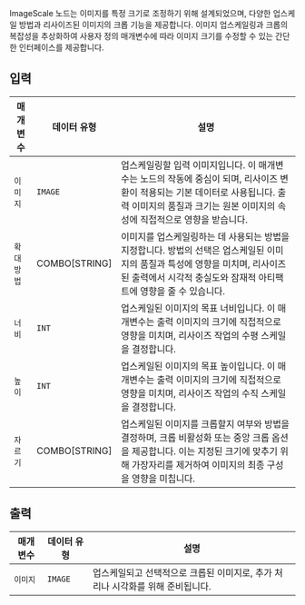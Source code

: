 ImageScale 노드는 이미지를 특정 크기로 조정하기 위해 설계되었으며, 다양한 업스케일 방법과 리사이즈된 이미지의 크롭 기능을 제공합니다. 이미지 업스케일링과 크롭의 복잡성을 추상화하여 사용자 정의 매개변수에 따라 이미지 크기를 수정할 수 있는 간단한 인터페이스를 제공합니다.

## 입력

| 매개변수         | 데이터 유형   | 설명                                                                                                                                                                                                     |
| ---------------- | ------------- | -------------------------------------------------------------------------------------------------------------------------------------------------------------------------------------------------------- |
| `이미지`          | `IMAGE`       | 업스케일링할 입력 이미지입니다. 이 매개변수는 노드의 작동에 중심이 되며, 리사이즈 변환이 적용되는 기본 데이터로 사용됩니다. 출력 이미지의 품질과 크기는 원본 이미지의 속성에 직접적으로 영향을 받습니다. |
| `확대 방법` | COMBO[STRING] | 이미지를 업스케일링하는 데 사용되는 방법을 지정합니다. 방법의 선택은 업스케일된 이미지의 품질과 특성에 영향을 미치며, 리사이즈된 출력에서 시각적 충실도와 잠재적 아티팩트에 영향을 줄 수 있습니다.       |
| `너비`          | `INT`         | 업스케일된 이미지의 목표 너비입니다. 이 매개변수는 출력 이미지의 크기에 직접적으로 영향을 미치며, 리사이즈 작업의 수평 스케일을 결정합니다.                                                              |
| `높이`         | `INT`         | 업스케일된 이미지의 목표 높이입니다. 이 매개변수는 출력 이미지의 크기에 직접적으로 영향을 미치며, 리사이즈 작업의 수직 스케일을 결정합니다.                                                              |
| `자르기`           | COMBO[STRING] | 업스케일된 이미지를 크롭할지 여부와 방법을 결정하며, 크롭 비활성화 또는 중앙 크롭 옵션을 제공합니다. 이는 지정된 크기에 맞추기 위해 가장자리를 제거하여 이미지의 최종 구성을 영향을 미칩니다.            |

## 출력

| 매개변수 | 데이터 유형 | 설명                                                                           |
| -------- | ----------- | ------------------------------------------------------------------------------ |
| `이미지`  | `IMAGE`     | 업스케일되고 선택적으로 크롭된 이미지로, 추가 처리나 시각화를 위해 준비됩니다. |
